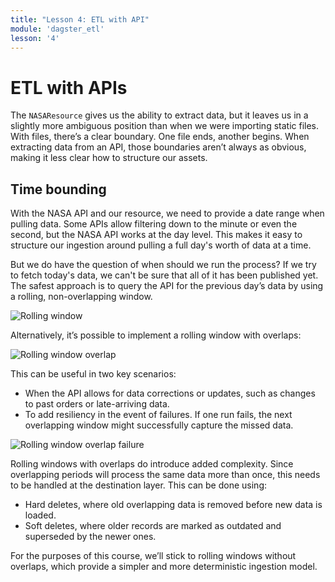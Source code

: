 ```yaml
---
title: "Lesson 4: ETL with API"
module: 'dagster_etl'
lesson: '4'
---
```


# ETL with APIs

The `NASAResource` gives us the ability to extract data, but it leaves us in a slightly more ambiguous position than when we were importing static files. With files, there’s a clear boundary. One file ends, another begins. When extracting data from an API, those boundaries aren’t always as obvious, making it less clear how to structure our assets.

## Time bounding

With the NASA API and our resource, we need to provide a date range when pulling data. Some APIs allow filtering down to the minute or even the second, but the NASA API works at the day level. This makes it easy to structure our ingestion around pulling a full day's worth of data at a time.

But we do have the question of when should we run the process? If we try to fetch today's data, we can't be sure that all of it has been published yet. The safest approach is to query the API for the previous day’s data by using a rolling, non-overlapping window.

![Rolling window](/images/dagster-etl/lesson-4/rolling-windows.png)

Alternatively, it’s possible to implement a rolling window with overlaps:

![Rolling window overlap](/images/dagster-etl/lesson-4/rolling-windows-overlap.png)

This can be useful in two key scenarios:

* When the API allows for data corrections or updates, such as changes to past orders or late-arriving data.
* To add resiliency in the event of failures. If one run fails, the next overlapping window might successfully capture the missed data.

![Rolling window overlap failure](/images/dagster-etl/lesson-4/rolling-windows-overlap-failure.png)

Rolling windows with overlaps do introduce added complexity. Since overlapping periods will process the same data more than once, this needs to be handled at the destination layer. This can be done using:

* Hard deletes, where old overlapping data is removed before new data is loaded.
* Soft deletes, where older records are marked as outdated and superseded by the newer ones.

For the purposes of this course, we’ll stick to rolling windows without overlaps, which provide a simpler and more deterministic ingestion model.
